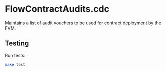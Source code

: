 # FlowContractAudits.cdc
Maintains a list of audit vouchers to be used for contract deployment by the FVM.

## Testing
Run tests:
```bash
make test
```